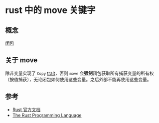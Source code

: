 # rust 中的 move 关键字

## 概念

[闭包](./rust-closure.md)

## 关于 move

除非变量实现了 ``Copy`` [trait](./rust-copy-clone-trait.md)，否则 ``move`` 会**强制**闭包获取所有捕获变量的所有权（按值捕获），无论闭包如何使用这些变量。之后外部不能再使用这些变量。

## 参考

- [Rust 官方文档](https://doc.rust-lang.org/std/keyword.move.html)
- [The Rust Programming Language](https://doc.rust-lang.org/book/ch13-01-closures.html)